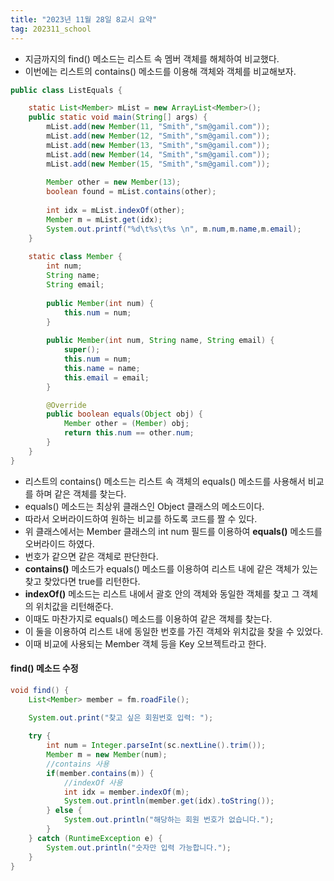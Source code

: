 ```yaml
---
title: "2023년 11월 28일 8교시 요약"
tag: 202311_school
---
```


- 지금까지의 find() 메소드는 리스트 속 멤버 객체를 해체하여 비교했다.
- 이번에는 리스트의 contains() 메소드를 이용해 객체와 객체를 비교해보자.

```java
public class ListEquals {

	static List<Member> mList = new ArrayList<Member>();
	public static void main(String[] args) {
		mList.add(new Member(11, "Smith","sm@gamil.com"));
		mList.add(new Member(12, "Smith","sm@gamil.com"));
		mList.add(new Member(13, "Smith","sm@gamil.com"));
		mList.add(new Member(14, "Smith","sm@gamil.com"));
		mList.add(new Member(15, "Smith","sm@gamil.com"));
		
		Member other = new Member(13);
		boolean found = mList.contains(other);
		
		int idx = mList.indexOf(other);
		Member m = mList.get(idx);
		System.out.printf("%d\t%s\t%s \n", m.num,m.name,m.email);
	}
	
	static class Member {
		int num;
		String name;
		String email;
		
		public Member(int num) {
			this.num = num;
		}
		
		public Member(int num, String name, String email) {
			super();
			this.num = num;
			this.name = name;
			this.email = email;
		}

		@Override
		public boolean equals(Object obj) {
			Member other = (Member) obj;
			return this.num == other.num;
		}
	}
}
```
- 리스트의 contains() 메소드는 리스트 속 객체의 equals() 메소드를 사용해서 비교를 하며 같은 객체를 찾는다.
- equals() 메소드는 최상위 클래스인 Object 클래스의 메소드이다.
- 따라서 오버라이드하여 원하는 비교를 하도록 코드를 짤 수 있다. 
- 위 클래스에서는 Member 클래스의 int num 필드를 이용하여 **equals()** 메소드를 오버라이드 하였다.
- 번호가 같으면 같은 객체로 판단한다.
- **contains()** 메소드가 equals() 메소드를 이용하여 리스트 내에 같은 객체가 있는 찾고 찾았다면 true를 리턴한다.
- **indexOf()** 메소드는 리스트 내에서 괄호 안의 객체와 동일한 객체를 찾고 그 객체의 위치값을 리턴해준다.
- 이때도 마찬가지로 equals() 메소드를 이용하여 같은 객체를 찾는다.
- 이 둘을 이용하여 리스트 내에 동일한 번호를 가진 객체와 위치값을 찾을 수 있었다.
- 이때 비교에 사용되는 Member 객체 등을 Key 오브젝트라고 한다.



#### find() 메소드 수정

```java
void find() {
    List<Member> member = fm.roadFile();
    
    System.out.print("찾고 싶은 회원번호 입력: ");

    try {
        int num = Integer.parseInt(sc.nextLine().trim());
        Member m = new Member(num);
		//contains 사용
        if(member.contains(m)) {
			//indexOf 사용
            int idx = member.indexOf(m);
            System.out.println(member.get(idx).toString());
        } else {
            System.out.println("해당하는 회원 번호가 없습니다.");
        }
    } catch (RuntimeException e) {
        System.out.println("숫자만 입력 가능합니다.");
    }
}
```